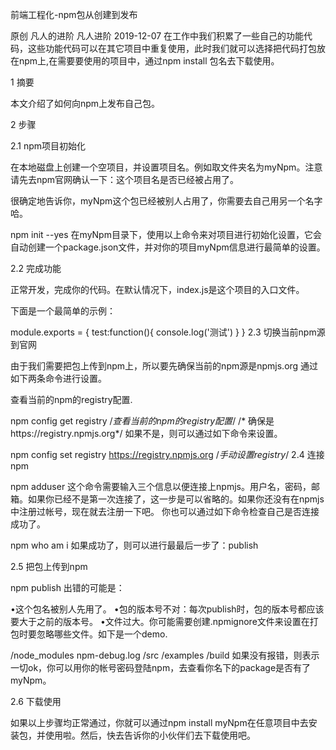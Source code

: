 前端工程化-npm包从创建到发布

原创 凡人的进阶  凡人进阶  2019-12-07
在工作中我们积累了一些自己的功能代码，这些功能代码可以在其它项目中重复使用，此时我们就可以选择把代码打包放在npm上,在需要要使用的项目中，通过npm install  包名去下载使用。

1 摘要

本文介绍了如何向npm上发布自己包。

2 步骤

2.1 npm项目初始化

在本地磁盘上创建一个空项目，并设置项目名。例如取文件夹名为myNpm。注意请先去npm官网确认一下：这个项目名是否已经被占用了。

很确定地告诉你，myNpm这个包已经被别人占用了，你需要去自己用另一个名字哈。

npm init --yes
在myNpm目录下，使用以上命令来对项目进行初始化设置，它会自动创建一个package.json文件，并对你的项目myNpm信息进行最简单的设置。

2.2 完成功能

正常开发，完成你的代码。在默认情况下，index.js是这个项目的入口文件。

下面是一个最简单的示例：

module.exports = {
    test:function(){
        console.log('测试')
    }
}
2.3 切换当前npm源到官网

由于我们需要把包上传到npm上，所以要先确保当前的npm源是npmjs.org
通过如下两条命令进行设置。

查看当前的npm的registry配置.

npm config get registry 
/*查看当前的npm的registry配置*/
/* 确保是https://registry.npmjs.org*/
如果不是，则可以通过如下命令来设置。

npm config set registry https://registry.npmjs.org 
/*手动设置registry*/
2.4 连接npm

npm adduser
这个命令需要输入三个信息以便连接上npmjs。用户名，密码，邮箱。如果你已经不是第一次连接了，这一步是可以省略的。如果你还没有在npmjs中注册过帐号，现在就去注册一下吧。
你也可以通过如下命令检查自己是否连接成功了。

npm who am i
如果成功了，则可以进行最最后一步了：publish

2.5 把包上传到npm

 npm publish
出错的可能是：

•这个包名被别人先用了。
•包的版本号不对：每次publish时，包的版本号都应该要大于之前的版本号。
•文件过大。你可能需要创建.npmignore文件来设置在打包时要忽略哪些文件。如下是一个demo.

/node_modules
npm-debug.log
/src
/examples
/build
如果没有报错，则表示一切ok，你可以用你的帐号密码登陆npm，去查看你名下的package是否有了myNpm。

2.6 下载使用

如果以上步骤均正常通过，你就可以通过npm install myNpm在任意项目中去安装包，并使用啦。然后，快去告诉你的小伙伴们去下载使用吧。